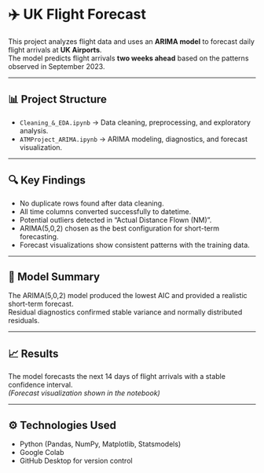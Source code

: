 # ✈️ UK Flight Forecast

This project analyzes flight data and uses an **ARIMA model** to forecast daily flight arrivals at **UK Airports**.  
The model predicts flight arrivals **two weeks ahead** based on the patterns observed in September 2023.

---

## 📊 Project Structure

- `Cleaning_&_EDA.ipynb` → Data cleaning, preprocessing, and exploratory analysis.
- `ATMProject_ARIMA.ipynb` → ARIMA modeling, diagnostics, and forecast visualization.

---

## 🔍 Key Findings
- No duplicate rows found after data cleaning.  
- All time columns converted successfully to datetime.  
- Potential outliers detected in “Actual Distance Flown (NM)”.  
- ARIMA(5,0,2) chosen as the best configuration for short-term forecasting.  
- Forecast visualizations show consistent patterns with the training data.

---

## 🧠 Model Summary
The ARIMA(5,0,2) model produced the lowest AIC and provided a realistic short-term forecast.  
Residual diagnostics confirmed stable variance and normally distributed residuals.

---

## 📈 Results
The model forecasts the next 14 days of flight arrivals with a stable confidence interval.  
*(Forecast visualization shown in the notebook)*

---

## ⚙️ Technologies Used
- Python (Pandas, NumPy, Matplotlib, Statsmodels)
- Google Colab
- GitHub Desktop for version control
